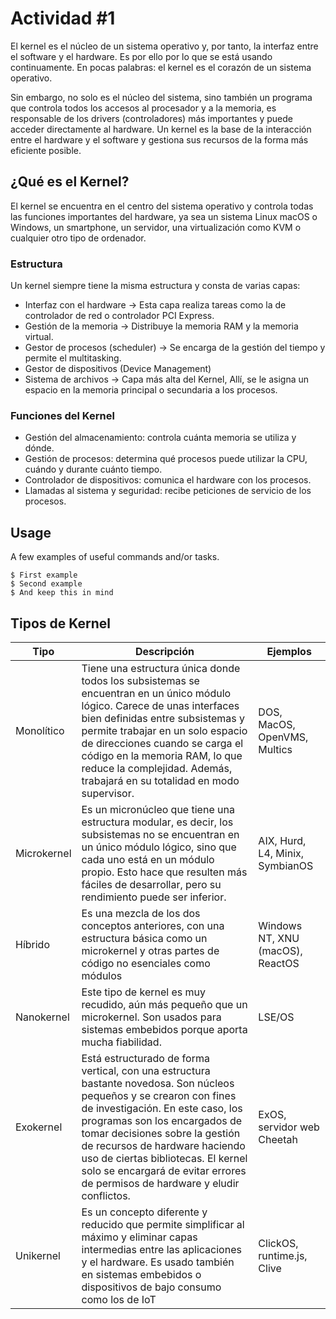 # Actividad #1

El kernel es el núcleo de un sistema operativo y, por tanto, la interfaz entre el software y el hardware. Es por ello por lo que se está usando continuamente. En pocas palabras: el kernel es el corazón de un sistema operativo.

Sin embargo, no solo es el núcleo del sistema, sino también un programa que controla todos los accesos al procesador y a la memoria, es responsable de los drivers (controladores) más importantes y puede acceder directamente al hardware. Un kernel es la base de la interacción entre el hardware y el software y gestiona sus recursos de la forma más eficiente posible.

## ¿Qué es el Kernel?

El kernel se encuentra en el centro del sistema operativo y controla todas las funciones importantes del hardware, ya sea un sistema Linux macOS o Windows, un smartphone, un servidor, una virtualización como KVM o cualquier otro tipo de ordenador.

### Estructura

Un kernel siempre tiene la misma estructura y consta de varias capas:

* Interfaz con el hardware -> Esta capa realiza tareas como la de controlador de red o controlador PCI Express.
* Gestión de la memoria -> Distribuye la memoria RAM y la memoria virtual.
* Gestor de procesos (scheduler) -> Se encarga de la gestión del tiempo y permite el multitasking.
* Gestor de dispositivos (Device Management) 
* Sistema de archivos -> Capa más alta del Kernel, Allí, se le asigna un espacio en la memoria principal o secundaria a los procesos.

### Funciones del Kernel

* Gestión del almacenamiento: controla cuánta memoria se utiliza y dónde.
* Gestión de procesos: determina qué procesos puede utilizar la CPU, cuándo y durante cuánto tiempo.
* Controlador de dispositivos: comunica el hardware con los procesos.
* Llamadas al sistema y seguridad: recibe peticiones de servicio de los procesos.

## Usage

A few examples of useful commands and/or tasks.

```
$ First example
$ Second example
$ And keep this in mind
```

## Tipos de Kernel

| Tipo        | Descripción                                                                                                                                                                                                                                                                                                                                                                          | Ejemplos                         |
|-------------|--------------------------------------------------------------------------------------------------------------------------------------------------------------------------------------------------------------------------------------------------------------------------------------------------------------------------------------------------------------------------------------|----------------------------------|
| Monolítico  | Tiene una estructura única donde todos los subsistemas se encuentran en un único módulo lógico. Carece de unas interfaces bien definidas entre subsistemas y permite trabajar en un solo espacio de direcciones cuando se carga el código en la memoria RAM, lo que reduce la complejidad. Además, trabajará en su totalidad en modo supervisor.                                     | DOS, MacOS, OpenVMS, Multics     |
| Microkernel | Es un micronúcleo que tiene una estructura modular, es decir, los subsistemas no se encuentran en un único módulo lógico, sino que cada uno está en un módulo propio. Esto hace que resulten más fáciles de desarrollar, pero su rendimiento puede ser inferior.                                                                                                                     | AIX, Hurd, L4, Minix, SymbianOS  |
| Híbrido     | Es una mezcla de los dos conceptos anteriores, con una estructura básica como un microkernel y otras partes de código no esenciales como módulos                                                                                                                                                                                                                                     | Windows NT, XNU (macOS), ReactOS |
| Nanokernel  | Este tipo de kernel es muy recudido, aún más pequeño que un microkernel. Son usados para sistemas embebidos porque aporta mucha fiabilidad.                                                                                                                                                                                                                                          | LSE/OS                           |
| Exokernel   | Está estructurado de forma vertical, con una estructura bastante novedosa. Son núcleos pequeños y se crearon con fines de investigación. En este caso, los programas son los encargados de tomar decisiones sobre la gestión de recursos de hardware haciendo uso de ciertas bibliotecas. El kernel solo se encargará de evitar errores de permisos de hardware y eludir conflictos. | ExOS, servidor web Cheetah       |
| Unikernel   | Es un concepto diferente y reducido que permite simplificar al máximo y eliminar capas intermedias entre las aplicaciones y el hardware. Es usado también en sistemas embebidos o dispositivos de bajo consumo como los de IoT                                                                                                                                                       | ClickOS, runtime.js, Clive       |